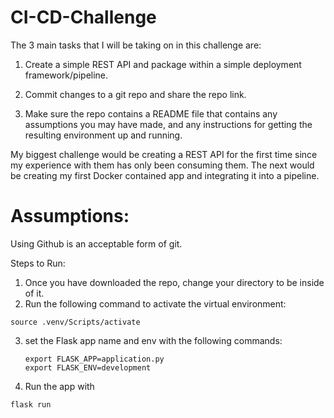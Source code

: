# CI-CD-Challenge

The 3 main tasks that I will be taking on in this challenge are:

1) Create a simple REST API and package within a simple deployment
framework/pipeline.

2) Commit changes to a git repo and share the repo link.

3) Make sure the repo contains a README file that contains any assumptions you
may have made, and any instructions for getting the resulting environment up and
running.


My biggest challenge would be creating a REST API for the first time since my experience with them has only been consuming them. The next would be creating my first Docker contained app and integrating it into a pipeline. 

<h1>Assumptions:</h1>
Using Github is an acceptable form of git.



Steps to Run:
1. Once you have downloaded the repo, change your directory to be inside of it.
2. Run the following command to activate the virtual environment:
```
source .venv/Scripts/activate
```
3. set the Flask app name and env with the following commands:
	```
	export FLASK_APP=application.py
	export FLASK_ENV=development
	```
4. Run the app with
```			
flask run
```